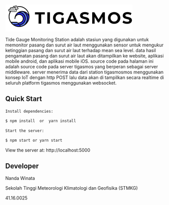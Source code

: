 [![Tigasmos Logo](https://github.com/ndawinata/server-tigasmos/blob/master/logo-resize.png)](http://tigasmos-stmkg.my.id/)

Tide Gauge Monitoring Station adalah stasiun yang digunakan untuk memonitor pasang dan surut air laut menggunakan 
sensor untuk mengukur ketinggian pasang dan surut air laut terhadap mean sea level. data hasil pengamatan pasang dan 
surut air laut akan ditampilkan ke website, aplikasi mobile android, dan aplikasi mobile iOS. source code pada halaman 
ini adalah source code pada server tigasmos yang berperan sebagai server middleware. server menerima data dari station 
tigasmosmos menggunakan konsep IoT dengan http POST lalu data akan di tampilkan secara realtime di seluruh platform tigasmos menggunakan websocket.

## Quick Start

    Install dependencies:

```bash
$ npm install  or  yarn install
```

    Start the server:

```bash
$ npm start or yarn start
```

  View the server at: http://localhost:5000

## Developer
Nanda Winata

Sekolah Tinggi Meteorologi Klimatologi dan Geofisika (STMKG)

41.16.0025
